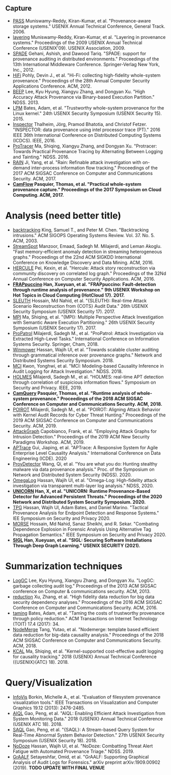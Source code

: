 ## Capture

- [PASS](./PASS) Muniswamy-Reddy, Kiran-Kumar, et al. "Provenance-aware storage systems." USENIX Annual Technical Conference, General Track. 2006.
- [layering](./layering) Muniswamy-Reddy, Kiran-Kumar, et al. "Layering in provenance systems." Proceedings of the 2009 USENIX Annual Technical Conference (USENIX'09). USENIX Association, 2009.
- [SPADE](./SPADE) Gehani, Ashish, and Dawood Tariq. "SPADE: support for provenance auditing in distributed environments." Proceedings of the 13th International Middleware Conference. Springer-Verlag New York, Inc., 2012.
- [HiFi](./HiFi) Pohly, Devin J., et al. "Hi-Fi: collecting high-fidelity whole-system provenance." Proceedings of the 28th Annual Computer Security Applications Conference. ACM, 2012.
- [BEEP](./BEEP) Lee, Kyu Hyung, Xiangyu Zhang, and Dongyan Xu. "High Accuracy Attack Provenance via Binary-based Execution Partition." NDSS. 2013.
- [LPM](./LPM) Bates, Adam, et al. "Trustworthy whole-system provenance for the Linux kernel." 24th USENIX Security Symposium (USENIX Security 15). 2015.
- [Inspector](./Inspector) Thalheim, Jörg, Pramod Bhatotia, and Christof Fetzer. "INSPECTOR: data provenance using intel processor trace (PT)." 2016 IEEE 36th International Conference on Distributed Computing Systems (ICDCS). IEEE, 2016.
- [ProTracer](./ProTracer) Ma, Shiqing, Xiangyu Zhang, and Dongyan Xu. "Protracer: Towards Practical Provenance Tracing by Alternating Between Logging and Tainting." NDSS. 2016.
- [RAIN](./RAIN) Ji, Yang, et al. "Rain: Refinable attack investigation with on-demand inter-process information flow tracking." Proceedings of the 2017 ACM SIGSAC Conference on Computer and Communications Security. ACM, 2017.
- **[CamFlow](./CamFlow) Pasquier, Thomas, et al. "Practical whole-system provenance capture." Proceedings of the 2017 Symposium on Cloud Computing. ACM, 2017.**

# Analysis (need better title)

- [backtracking](./backtracking) King, Samuel T., and Peter M. Chen. "Backtracking intrusions." ACM SIGOPS Operating Systems Review. Vol. 37. No. 5. ACM, 2003.
- [StreamSpot](./Streamspot) Manzoor, Emaad, Sadegh M. Milajerdi, and Leman Akoglu. "Fast memory-efficient anomaly detection in streaming heterogeneous graphs." Proceedings of the 22nd ACM SIGKDD International Conference on Knowledge Discovery and Data Mining. ACM, 2016.
- [HERCULE](./HERCULE) Pei, Kexin, et al. "Hercule: Attack story reconstruction via community discovery on correlated log graph." Proceedings of the 32Nd Annual Conference on Computer Security Applications. ACM, 2016.
- **[FRAPpuccino](./FRAP) Han, Xueyuan, et al. "FRAPpuccino: Fault-detection through runtime analysis of provenance." 9th USENIX Workshop on Hot Topics in Cloud Computing (HotCloud 17). 2017.**
- [SLEUTH](./SLEUTH) Hossain, Md Nahid, et al. "{SLEUTH}: Real-time Attack Scenario Reconstruction from {COTS} Audit Data." 26th USENIX Security Symposium (USENIX Security 17). 2017.
- [MPI](./MPI) Ma, Shiqing, et al. "{MPI}: Multiple Perspective Attack Investigation with Semantic Aware Execution Partitioning." 26th USENIX Security Symposium (USENIX Security 17). 2017.
- [ProPatrol](./ProPatrol) Milajerdi, Sadegh M., et al. "ProPatrol: Attack Investigation via Extracted High-Level Tasks." International Conference on Information Systems Security. Springer, Cham, 2018.
- [Winmower](./Winmower) Hassan, Wajih Ul, et al. "Towards scalable cluster auditing through grammatical inference over provenance graphs." Network and Distributed Systems Security Symposium. 2018.
- [MCI](./MCI) Kwon, Yonghwi, et al. "MCI: Modeling-based Causality Inference in Audit Logging for Attack Investigation." NDSS. 2018.
- [HOLMES](./HOLMES) Milajerdi, Sadegh M., et al. "HOLMES: real-time APT detection through correlation of suspicious information flows." Symposium on Security and Privacy. IEEE, 2019.
- **[CamQuery](./CamQuery) Pasquier, Thomas, et al. "Runtime analysis of whole-system provenance." Proceedings of the 2018 ACM SIGSAC Conference on Computer and Communications Security. ACM, 2018.**
- [POIROT](./POIROT) Milajerdi, Sadegh M., et al. "POIROT: Aligning Attack Behavior with Kernel Audit Records for Cyber Threat Hunting." Proceedings of the 2019 ACM SIGSAC Conference on Computer and Communications Security. ACM, 2019.
- [AttackGraph](./AttackGraph) Capobianco, Frank, et al. "Employing Attack Graphs for Intrusion Detection." Proceedings of the 2019 ACM New Security Paradigms Workshop. ACM, 2019.
- [APTrace](./APTrace) Gui, Jiaping, et al. "APTrace: A Responsive System for Agile Enterprise Level Causality Analysis." International Conference on Data Engineering (ICDE). 2020
- [ProvDetector](./ProvDetector) Wang, Qi, et al. "You are what you do: Hunting stealthy malware via data provenance analysis." Proc. of the Symposium on Network and Distributed System Security (NDSS). 2020.
- [OmegaLog](./omegalog) Hassan, Wajih Ul, et al. "Omega-Log: High-fidelity attack investigation via transparent multi-layer log analysis." NDSS, 2020.
- **[UNICORN](./UNICORN) Han, X, et al. "UNICORN: Runtime Provenance-Based Detector for Advanced Persistent Threats." Proceedings of the 2020 Network and Distributed System Security Symposium. 2020.**
- [TPG](./TPG) Hassan, Wajih Ul, Adam Bates, and Daniel Marino. "Tactical Provenance Analysis for Endpoint Detection and Response Systems." IEE Symposium on Security and Privacy 2020.
- [MORSE](./MORSE) Hossain, Md Nahid, Sanaz Sheikhi, and R. Sekar. "Combating Dependence Explosion in Forensic Analysis Using Alternative Tag Propagation Semantics." IEEE Symposium on Security and Privacy 2020.
- **[SIGL](./SIGL) Han, Xueyuan, et al. "SIGL: Securing Software Installations Through Deep Graph Learning." USENIX SECURITY (2021).**

# Summarization techniques

- [LogGC](./LogGC) Lee, Kyu Hyung, Xiangyu Zhang, and Dongyan Xu. "LogGC: garbage collecting audit log." Proceedings of the 2013 ACM SIGSAC conference on Computer & communications security. ACM, 2013.
- [reduction](./reduction) Xu, Zhang, et al. "High fidelity data reduction for big data security dependency analyses." Proceedings of the 2016 ACM SIGSAC Conference on Computer and Communications Security. ACM, 2016.
- [taming](./taming) Bates, Adam, et al. "Taming the costs of trustworthy provenance through policy reduction." ACM Transactions on Internet Technology (TOIT) 17.4 (2017): 34.
- [NodeMerge](./NodeMerge) Tang, Yutao, et al. "Nodemerge: template based efficient data reduction for big-data causality analysis." Proceedings of the 2018 ACM SIGSAC Conference on Computer and Communications Security. ACM, 2018.
- [KCAL](./KCAL) Ma, Shiqing, et al. "Kernel-supported cost-effective audit logging for causality tracking." 2018 {USENIX} Annual Technical Conference ({USENIX}{ATC} 18). 2018.

# Query/Visualization

- [InfoVis](./InfoVis) Borkin, Michelle A., et al. "Evaluation of filesystem provenance visualization tools." IEEE Transactions on Visualization and Computer Graphics 19.12 (2013): 2476-2485.
- [AIQL](./AIQL) Gao, Peng, et al. "AIQL: Enabling Efficient Attack Investigation from System Monitoring Data." 2018 {USENIX} Annual Technical Conference (USENIX ATC 18). 2018.
- [SAQL](./SAQL) Gao, Peng, et al. "{SAQL}: A Stream-based Query System for Real-Time Abnormal System Behavior Detection." 27th USENIX Security Symposium (USENIX Security 18). 2018.
- [NoDoze](./NoDoze) Hassan, Wajih Ul, et al. "NoDoze: Combatting Threat Alert Fatigue with Automated Provenance Triage." NDSS. 2019.
- [GrAALF](./GrAALF) Setayeshfar, Omid, et al. "GrAALF: Supporting Graphical Analysis of Audit Logs for Forensics." arXiv preprint arXiv:1909.00902 (2019). **TODO UPDATE WITH FINAL VENUE**
